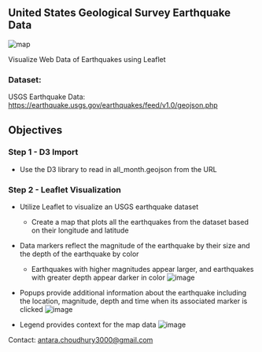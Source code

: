 ## United States Geological Survey Earthquake Data

![map](https://user-images.githubusercontent.com/112270155/209447083-943ea7a0-8be2-41cf-bc26-bbea31914962.png)

Visualize Web Data of Earthquakes using Leaflet

### Dataset:
USGS Earthquake Data: https://earthquake.usgs.gov/earthquakes/feed/v1.0/geojson.php

## Objectives
### Step 1 - D3 Import
- Use the D3 library to read in all_month.geojson from the URL
### Step 2 - Leaflet Visualization
- Utilize Leaflet to visualize an USGS earthquake dataset
  - Create a map that plots all the earthquakes from the dataset based on their longitude and latitude
- Data markers reflect the magnitude of the earthquake by their size and the depth of the earthquake by color
  - Earthquakes with higher magnitudes appear larger, and earthquakes with greater depth appear darker in color
![image](https://github.com/antara2022/USGS-Earthquake-Data/assets/112270155/8b5cbe34-c705-472a-8eb9-596e660271f2)

- Popups provide additional information about the earthquake including the location, magnitude, depth and time when its associated marker is clicked
![image](https://github.com/antara2022/USGS-Earthquake-Data/assets/112270155/a558abcb-5ec0-4220-96b1-36accd0b1a02)

- Legend provides context for the map data
![image](https://github.com/antara2022/USGS-Earthquake-Data/assets/112270155/25c69e68-c719-445c-a3e1-567e715542e4)

Contact: antara.choudhury3000@gmail.com
